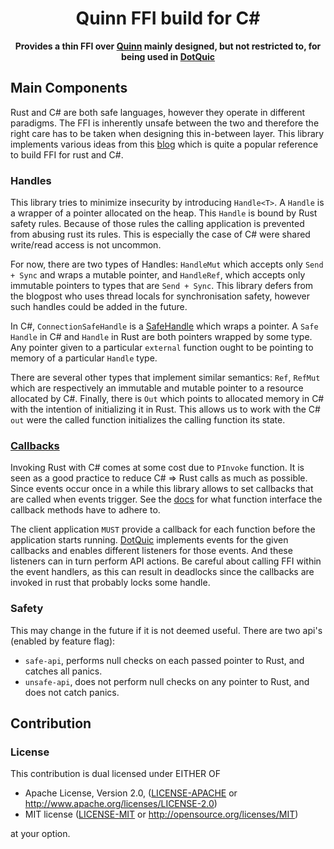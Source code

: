<!-- Allow this file to not have a first line heading -->
<!-- markdownlint-disable-file MD041 -->

<!-- inline html -->
<!-- markdownlint-disable-file MD033 -->

<div align="center">

# Quinn FFI build for C#

**Provides a thin FFI over [Quinn][Quinn] mainly designed, but not restricted to, for being used in [DotQuic][DotQuic]**
  
</div>


## Main Components

Rust and C# are both safe languages, however they operate in different paradigms. 
The FFI is inherently unsafe between the two and therefore the right care has to be taken when designing this in-between layer. 
This library implements various ideas from this [blog][blog] which is quite a popular reference to build FFI for rust and C#.  

### Handles
This library tries to minimize insecurity by introducing `Handle<T>`. 
A `Handle` is a wrapper of a pointer allocated on the heap. This `Handle` is bound by Rust safety rules. 
Because of those rules the calling application is prevented from abusing rust its rules. 
This is especially the case of C# were shared write/read access is not uncommon. 

For now, there are two types of Handles: `HandleMut` which accepts only `Send + Sync` and wraps a mutable pointer, and `HandleRef`, which accepts only immutable pointers to types that are `Send + Sync`.
This library defers from the blogpost who uses thread locals for synchronisation safety, however such handles could be added in the future.   

In C#, `ConnectionSafeHandle` is a [SafeHandle][SafeHandle] which wraps a pointer.
A `Safe Handle` in C# and `Handle` in Rust are both pointers wrapped by some type.
Any pointer given to a particular `external` function ought to be pointing to memory of a particular `Handle` type.

There are several other types that implement similar semantics: `Ref`, `RefMut` which are respectively an immutable and mutable pointer to a resource allocated by C#. 
Finally, there is `Out` which points to allocated memory in C# with the intention of initializing it in Rust. 
This allows us to work with the C# `out` were the called function initializes the calling function its state. 

### [Callbacks][callbacks]

Invoking Rust with C# comes at some cost due to `PInvoke` function. It is seen as a good practice to reduce C# => Rust calls as much as possible. Since events occur once in a while this library allows to set callbacks that are called when events trigger.  See the [docs][callbacks] for what function interface the callback methods have to adhere to. 

The client application `MUST` provide a callback for each function before the application starts running. [DotQuic][DotQuic] implements events for the given callbacks and enables different listeners for those events. And these listeners can in turn perform API actions. Be careful about calling FFI within the event handlers, as this can result in deadlocks since the callbacks are invoked in rust that probably locks some handle. 


### Safety

This may change in the future if it is not deemed useful. There are two api's (enabled by feature flag): 
- `safe-api`, performs null checks on each passed pointer to Rust, and catches all panics. 
- `unsafe-api`, does not perform null checks on any pointer to Rust, and does not catch panics. 


## Contribution


### License

This contribution is dual licensed under EITHER OF

* Apache License, Version 2.0, ([LICENSE-APACHE](LICENSE-APACHE) or <http://www.apache.org/licenses/LICENSE-2.0>)
* MIT license ([LICENSE-MIT](LICENSE-MIT) or <http://opensource.org/licenses/MIT>)

at your option.

[callbacks]: /ffi/bindings/callbacks/index.html
[functions]: /ffi/bindings/index.html
[Quinn]: https://github.com/quinn-rs/quinn
[QUIC]: https://en.wikipedia.org/wiki/QUIC
[DotQuic]: https://github.com/TimonPost/dot-sharp
[SafeHandle]: https://docs.microsoft.com/en-us/dotnet/api/system.runtime.interopservices.safehandle?view=net-6.0
[blog]: https://blog.datalust.co/rust-at-datalust-how-we-integrate-rust-with-csharp/